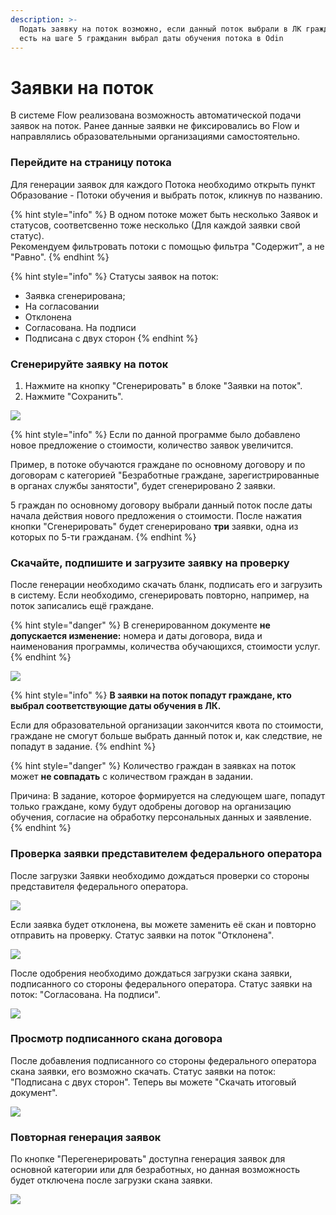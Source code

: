 ```yaml
---
description: >-
  Подать заявку на поток возможно, если данный поток выбрали в ЛК гражданина. То
  есть на шаге 5 гражданин выбрал даты обучения потока в Odin
---
```


# Заявки на поток

В системе Flow реализована возможность  автоматической подачи  заявок на поток. Ранее данные заявки не фиксировались во Flow и направлялись образовательными организациями самостоятельно. &#x20;

### Перейдите на страницу потока

Для генерации заявок для каждого Потока необходимо  открыть пункт Образование - Потоки обучения и выбрать поток, кликнув по названию.

{% hint style="info" %}
В одном потоке может быть несколько Заявок и статусов, соответсвенно тоже несколько (Для каждой заявки свой статус). \
Рекомендуем фильтровать потоки с помощью фильтра "Содержит", а не "Равно".
{% endhint %}

{% hint style="info" %}
Статусы заявок на поток:

* Заявка сгенерирована;
* На согласовании
* Отклонена
* Согласована. На подписи
* Подписана с двух сторон
{% endhint %}

### Сгенерируйте заявку на поток

1. Нажмите на кнопку "Сгенерировать" в блоке "Заявки на поток".
2. Нажмите "Сохранить".

![](<../.gitbook/assets/image (74).png>)

{% hint style="info" %}
Если по данной программе было добавлено новое предложение о стоимости, количество заявок увеличится. &#x20;

Пример, в потоке обучаются граждане по основному договору и по договорам с категорией "Безработные граждане, зарегистрированные в органах службы занятости", будет сгенерировано 2 заявки.&#x20;

5 граждан по основному договору выбрали данный поток после даты начала действия нового предложения о стоимости. После нажатия кнопки "Сгенерировать"  будет сгенерировано  **три** заявки, одна из которых по 5-ти гражданам.
{% endhint %}

### Скачайте, подпишите и загрузите заявку на проверку

После генерации необходимо скачать бланк, подписать его и загрузить в систему. Если необходимо, сгенерировать повторно, например, на поток записались ещё граждане.

{% hint style="danger" %}
В сгенерированном документе **не допускается изменение:** номера и даты договора, вида и наименования программы, количества обучающихся, стоимости услуг.
{% endhint %}

![](<../.gitbook/assets/image (65).png>)

{% hint style="info" %}
**В заявки на поток попадут граждане, кто выбрал  соответствующие даты обучения  в ЛК.**

Если для образовательной организации закончится квота по стоимости, граждане не смогут больше выбрать  данный поток и, как следствие, не попадут в задание.
{% endhint %}

{% hint style="danger" %}
Количество граждан в заявках на поток может **не совпадать** с количеством граждан в задании.&#x20;

Причина: В задание, которое формируется на следующем шаге, попадут только граждане, кому будут одобрены договор на организацию обучения, согласие на обработку персональных данных и  заявление.
{% endhint %}

### Проверка заявки представителем федерального оператора

После загрузки Заявки необходимо дождаться проверки  со стороны представителя федерального оператора.

![](<../.gitbook/assets/image (3).png>)

Если заявка будет отклонена, вы можете заменить её скан и повторно отправить на проверку. Статус заявки на поток "Отклонена".

![](<../.gitbook/assets/image (27).png>)

После одобрения необходимо дождаться загрузки скана заявки, подписанного со стороны федерального оператора. Статус заявки на поток: "Согласована. На подписи".

![](<../.gitbook/assets/image (25).png>)

### Просмотр подписанного скана договора

После добавления подписанного со стороны федерального оператора скана заявки, его возможно скачать. Статус заявки на поток: "Подписана с двух сторон".   Теперь вы можете "Скачать итоговый документ".

![](<../.gitbook/assets/image (29).png>)

### Повторная генерация заявок

По кнопке "Перегенерировать" доступна генерация заявок для основной категории или для безработных, но данная возможность будет  отключена после загрузки скана заявки.&#x20;

![](<../.gitbook/assets/image (66).png>)

